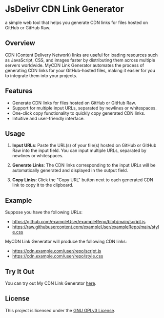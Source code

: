 # JsDelivr CDN Link Generator

 a simple web tool that helps you generate CDN links for files hosted on GitHub or GitHub Raw.

## Overview

CDN (Content Delivery Network) links are useful for loading resources such as JavaScript, CSS, and images faster by distributing them across multiple servers worldwide. MyCDN Link Generator automates the process of generating CDN links for your GitHub-hosted files, making it easier for you to integrate them into your projects.

## Features

- Generate CDN links for files hosted on GitHub or GitHub Raw.
- Support for multiple input URLs, separated by newlines or whitespaces.
- One-click copy functionality to quickly copy generated CDN links.
- Intuitive and user-friendly interface.

## Usage

1. **Input URLs**: Paste the URL(s) of your file(s) hosted on GitHub or GitHub Raw into the input field. You can input multiple URLs, separated by newlines or whitespaces.

2. **Generate Links**: The CDN links corresponding to the input URLs will be automatically generated and displayed in the output field.

3. **Copy Links**: Click the "Copy URL" button next to each generated CDN link to copy it to the clipboard.

## Example

Suppose you have the following URLs:
- https://github.com/exampleUser/exampleRepo/blob/main/script.js
- https://raw.githubusercontent.com/exampleUser/exampleRepo/main/style.css

MyCDN Link Generator will produce the following CDN links:
- https://cdn.example.com/user/repo/script.js
- https://cdn.example.com/user/repo/style.css

## Try It Out

You can try out My CDN Link Generator [here](https://aizhee.github.io/Github-to-jsDelivr-Generator/).

## License

This project is licensed under the [GNU GPLv3 License](LICENSE).
